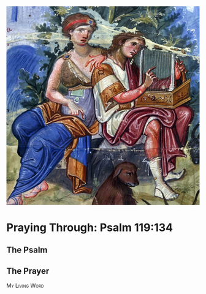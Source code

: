 <img class="intro-right" src="art-paris-psalter.jpg">

<style>
  li {list-style-type: none;}
  p + ul {
    margin-top: -18px;
}
</style>

# Praying Through: Psalm 119:134

## The Psalm

## The Prayer

<div style="font-variant: small-caps;">
My Living Word
</div>
